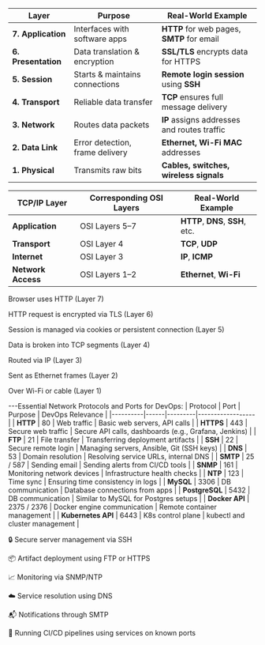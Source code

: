 | Layer | Purpose | Real-World Example |
|-------|---------|---------------------|
| **7. Application** | Interfaces with software apps | **HTTP** for web pages, **SMTP** for email |
| **6. Presentation** | Data translation & encryption | **SSL/TLS** encrypts data for HTTPS |
| **5. Session** | Starts & maintains connections | **Remote login session** using **SSH** |
| **4. Transport** | Reliable data transfer | **TCP** ensures full message delivery |
| **3. Network** | Routes data packets | **IP** assigns addresses and routes traffic |
| **2. Data Link** | Error detection, frame delivery | **Ethernet, Wi-Fi MAC** addresses |
| **1. Physical** | Transmits raw bits | **Cables, switches, wireless signals** |

| TCP/IP Layer | Corresponding OSI Layers | Real-World Example |
|--------------|--------------------------|---------------------|
| **Application** | OSI Layers 5–7 | **HTTP**, **DNS**, **SSH**, etc. |
| **Transport** | OSI Layer 4 | **TCP**, **UDP** |
| **Internet** | OSI Layer 3 | **IP**, **ICMP** |
| **Network Access** | OSI Layers 1–2 | **Ethernet**, **Wi-Fi** |

Browser uses HTTP (Layer 7)

HTTP request is encrypted via TLS (Layer 6)

Session is managed via cookies or persistent connection (Layer 5)

Data is broken into TCP segments (Layer 4)

Routed via IP (Layer 3)

Sent as Ethernet frames (Layer 2)

Over Wi-Fi or cable (Layer 1)

---Essential Network Protocols and Ports for DevOps:
| Protocol | Port | Purpose | DevOps Relevance |
|----------|------|---------|------------------|
| **HTTP** | 80 | Web traffic | Basic web servers, API calls |
| **HTTPS** | 443 | Secure web traffic | Secure API calls, dashboards (e.g., Grafana, Jenkins) |
| **FTP** | 21 | File transfer | Transferring deployment artifacts |
| **SSH** | 22 | Secure remote login | Managing servers, Ansible, Git (SSH keys) |
| **DNS** | 53 | Domain resolution | Resolving service URLs, internal DNS |
| **SMTP** | 25 / 587 | Sending email | Sending alerts from CI/CD tools |
| **SNMP** | 161 | Monitoring network devices | Infrastructure health checks |
| **NTP** | 123 | Time sync | Ensuring time consistency in logs |
| **MySQL** | 3306 | DB communication | Database connections from apps |
| **PostgreSQL** | 5432 | DB communication | Similar to MySQL for Postgres setups |
| **Docker API** | 2375 / 2376 | Docker engine communication | Remote container management |
| **Kubernetes API** | 6443 | K8s control plane | kubectl and cluster management |

🔒 Secure server management via SSH

📦 Artifact deployment using FTP or HTTPS

📈 Monitoring via SNMP/NTP

☁️ Service resolution using DNS

📬 Notifications through SMTP

🧪 Running CI/CD pipelines using services on known ports
